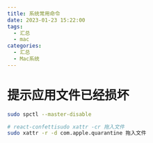 ```yaml
---
title: 系统常用命令
date: 2023-01-23 15:22:00
tags:
  - 汇总
  - mac
categories:
  - 汇总
  - Mac系统
---
```


# 提示应用文件已经损坏

```bash
sudo spctl --master-disable

# react-confettisudo xattr -cr 拖入文件
sudo xattr -r -d com.apple.quarantine 拖入文件
```
